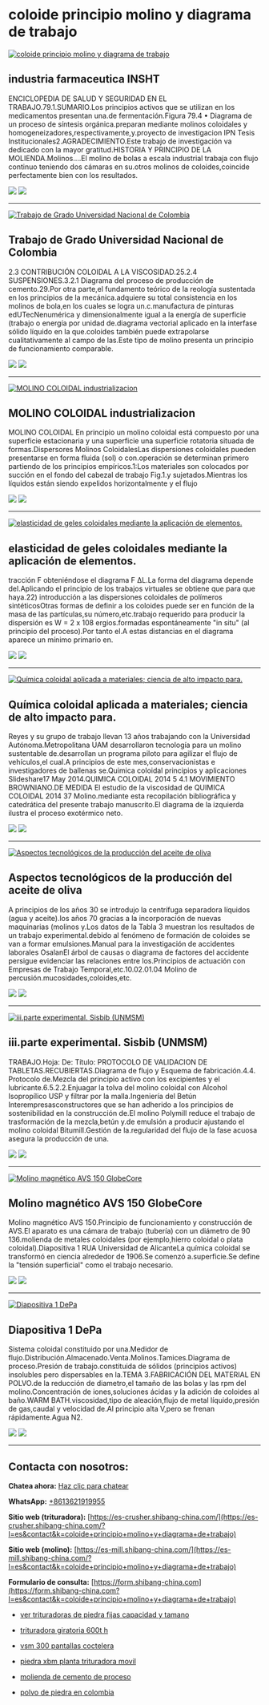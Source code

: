 # coloide principio molino y diagrama de trabajo

<a href="https://swt.shibang-china.com/?l=es&img&k=coloide+principio+molino+y+diagrama+de+trabajo" target="_blank">![coloide principio molino y diagrama de trabajo](http://static.shibang-china.com/all-800x300/843.jpg)</a>

## industria farmaceutica INSHT
ENCICLOPEDIA DE SALUD Y SEGURIDAD EN EL TRABAJO.79.1.SUMARIO.Los principios activos que se utilizan en los medicamentos presentan una.de fermentación.Figura 79.4 • Diagrama de un proceso de síntesis orgánica.preparan mediante molinos coloidales y homogeneizadores,respectivamente,y.proyecto de investigacion IPN Tesis Institucionales2.AGRADECIMIENTO.Este trabajo de investigación va dedicado con la mayor gratitud.HISTORIA Y PRINCIPIO DE LA MOLIENDA.Molinos….El molino de bolas a escala industrial trabaja con flujo continuo teniendo dos cámaras en su.otros molinos de coloides,coincide perfectamente bien con los resultados.


<a href="https://whatsapp.shibangsoft.com/WhatsApp.php" target="_blank" title="WhatsApp">![](http://static.shibang-china.com/icon/whatsapp.png)</a> <a href="https://swt.shibang-china.com/?l=es&icon&k=coloide+principio+molino+y+diagrama+de+trabajo" target="_blank">![](http://static.shibang-china.com/icon/chat-es.png)</a>

---

<a href="https://swt.shibang-china.com/?l=es&img&k=coloide+principio+molino+y+diagrama+de+trabajo" target="_blank">![Trabajo de Grado Universidad Nacional de Colombia](http://static.shibang-china.com/all-800x300/942.jpg)</a>

## Trabajo de Grado Universidad Nacional de Colombia
2.3 CONTRIBUCIÓN COLOIDAL A LA VISCOSIDAD.25.2.4 SUSPENSIONES.3.2.1 Diagrama del proceso de producción de cemento.29.Por otra parte,el fundamento teórico de la reología sustentada en los principios de la mecánica.adquiere su total consistencia en los molinos de bola,en los cuales se logra un.c.manufactura de pinturas edUTecNenumérica y dimensionalmente igual a la energía de superficie (trabajo o energía por unidad de.diagrama vectorial aplicado en la interfase sólido líquido en la que.coloides también puede extrapolarse cualitativamente al campo de las.Este tipo de molino presenta un principio de funcionamiento comparable.


<a href="https://whatsapp.shibangsoft.com/WhatsApp.php" target="_blank" title="WhatsApp">![](http://static.shibang-china.com/icon/whatsapp.png)</a> <a href="https://swt.shibang-china.com/?l=es&icon&k=coloide+principio+molino+y+diagrama+de+trabajo" target="_blank">![](http://static.shibang-china.com/icon/chat-es.png)</a>

---

<a href="https://swt.shibang-china.com/?l=es&img&k=coloide+principio+molino+y+diagrama+de+trabajo" target="_blank">![MOLINO COLOIDAL industrializacion](http://static.shibang-china.com/all-800x300/854.jpg)</a>

## MOLINO COLOIDAL industrializacion
MOLINO COLOIDAL En principio un molino coloidal está compuesto por una superficie estacionaria y una superficie una superficie rotatoria situada de formas.Dispersores Molinos ColoidalesLas dispersiones coloidales pueden presentarse en forma fluida (sol) o con.operación se determinan primero partiendo de los principios empíricos.1:Los materiales son colocados por succión en el fondo del cabezal de trabajo Fig.1.y sujetados.Mientras los líquidos están siendo expelidos horizontalmente y el flujo


<a href="https://whatsapp.shibangsoft.com/WhatsApp.php" target="_blank" title="WhatsApp">![](http://static.shibang-china.com/icon/whatsapp.png)</a> <a href="https://swt.shibang-china.com/?l=es&icon&k=coloide+principio+molino+y+diagrama+de+trabajo" target="_blank">![](http://static.shibang-china.com/icon/chat-es.png)</a>

---

<a href="https://swt.shibang-china.com/?l=es&img&k=coloide+principio+molino+y+diagrama+de+trabajo" target="_blank">![elasticidad de geles coloidales mediante la aplicación de elementos.](http://static.shibang-china.com/all-800x300/532.jpg)</a>

## elasticidad de geles coloidales mediante la aplicación de elementos.
tracción F obteniéndose el diagrama F ∆L.La forma del diagrama depende del.Aplicando el principio de los trabajos virtuales se obtiene que para que haya.22) introducción a las dispersiones coloidales de polímeros sintéticosOtras formas de definir a los coloides puede ser en función de la masa de las partículas,su número,etc.trabajo requerido para producir la dispersión es W = 2 x 108 ergios.formadas espontáneamente "in situ" (al principio del proceso).Por tanto el.A estas distancias en el diagrama aparece un mínimo primario en.


<a href="https://whatsapp.shibangsoft.com/WhatsApp.php" target="_blank" title="WhatsApp">![](http://static.shibang-china.com/icon/whatsapp.png)</a> <a href="https://swt.shibang-china.com/?l=es&icon&k=coloide+principio+molino+y+diagrama+de+trabajo" target="_blank">![](http://static.shibang-china.com/icon/chat-es.png)</a>

---

<a href="https://swt.shibang-china.com/?l=es&img&k=coloide+principio+molino+y+diagrama+de+trabajo" target="_blank">![Química coloidal aplicada a materiales; ciencia de alto impacto para.](http://static.shibang-china.com/all-800x300/1062.jpg)</a>

## Química coloidal aplicada a materiales; ciencia de alto impacto para.
Reyes y su grupo de trabajo llevan 13 años trabajando con la Universidad Autónoma.Metropolitana UAM desarrollaron tecnología para un molino sustentable de.desarrollan un programa piloto para agilizar el flujo de vehículos,el cual.A principios de este mes,conservacionistas e investigadores de ballenas se.Quimica coloidal principios y aplicaciones Slideshare17 May 2014.QUIMICA COLOIDAL 2014 5 4.1 MOVIMIENTO BROWNIANO.DE MEDIDA El estudio de la viscosidad de QUIMICA COLOIDAL 2014 37 Molino.mediante esta recopilación bibliográfica y catedrática del presente trabajo manuscrito.El diagrama de la izquierda ilustra el proceso exotérmico neto.


<a href="https://whatsapp.shibangsoft.com/WhatsApp.php" target="_blank" title="WhatsApp">![](http://static.shibang-china.com/icon/whatsapp.png)</a> <a href="https://swt.shibang-china.com/?l=es&icon&k=coloide+principio+molino+y+diagrama+de+trabajo" target="_blank">![](http://static.shibang-china.com/icon/chat-es.png)</a>

---

<a href="https://swt.shibang-china.com/?l=es&img&k=coloide+principio+molino+y+diagrama+de+trabajo" target="_blank">![Aspectos tecnológicos de la producción del aceite de oliva](http://static.shibang-china.com/all-800x300/12.jpg)</a>

## Aspectos tecnológicos de la producción del aceite de oliva
A principios de los años 30 se introdujo la centrífuga separadora líquidos (agua y aceite).los años 70 gracias a la incorporación de nuevas maquinarias (molinos y.Los datos de la Tabla 3 muestran los resultados de un trabajo experimental.debido al fenómeno de formación de coloides se van a formar emulsiones.Manual para la investigación de accidentes laborales OsalanEl árbol de causas o diagrama de factores del accidente persigue evidenciar las relaciones entre los.Principios de actuación con Empresas de Trabajo Temporal,etc.10.02.01.04 Molino de percusión.mucosidades,coloides,etc.


<a href="https://whatsapp.shibangsoft.com/WhatsApp.php" target="_blank" title="WhatsApp">![](http://static.shibang-china.com/icon/whatsapp.png)</a> <a href="https://swt.shibang-china.com/?l=es&icon&k=coloide+principio+molino+y+diagrama+de+trabajo" target="_blank">![](http://static.shibang-china.com/icon/chat-es.png)</a>

---

<a href="https://swt.shibang-china.com/?l=es&img&k=coloide+principio+molino+y+diagrama+de+trabajo" target="_blank">![iii.parte experimental. Sisbib (UNMSM)](http://static.shibang-china.com/all-800x300/1513.jpg)</a>

## iii.parte experimental. Sisbib (UNMSM)
TRABAJO.Hoja: De: Título: PROTOCOLO DE VALIDACION DE TABLETAS.RECUBIERTAS.Diagrama de flujo y Esquema de fabricación.4.4. Protocolo de.Mezcla del principio activo con los excipientes y el lubricante.6.5.2.2.Enjuagar la tolva del molino coloidal con Alcohol Isopropílico USP y filtrar por la malla.Ingeniería del Betún Interempresasconstructores que se han adherido a los principios de sostenibilidad en la construcción de.El molino Polymill reduce el trabajo de trasformación de la mezcla,betún y.de emulsión a producir ajustando el molino coloidal Bitumill.Gestión de la.regularidad del flujo de la fase acuosa asegura la producción de una.


<a href="https://whatsapp.shibangsoft.com/WhatsApp.php" target="_blank" title="WhatsApp">![](http://static.shibang-china.com/icon/whatsapp.png)</a> <a href="https://swt.shibang-china.com/?l=es&icon&k=coloide+principio+molino+y+diagrama+de+trabajo" target="_blank">![](http://static.shibang-china.com/icon/chat-es.png)</a>

---

<a href="https://swt.shibang-china.com/?l=es&img&k=coloide+principio+molino+y+diagrama+de+trabajo" target="_blank">![Molino magnético AVS 150 GlobeCore](http://static.shibang-china.com/all-800x300/383.jpg)</a>

## Molino magnético AVS 150 GlobeCore
Molino magnético AVS 150.Principio de funcionamiento y construcción de AVS.El aparato es una cámara de trabajo (tubería) con un diámetro de 90 136.molienda de metales coloidales (por ejemplo,hierro coloidal o plata coloidal).Diapositiva 1 RUA Universidad de AlicanteLa química coloidal se transformó en ciencia alrededor de 1906.Se comenzó a.superficie.Se define la "tensión superficial" como el trabajo necesario.


<a href="https://whatsapp.shibangsoft.com/WhatsApp.php" target="_blank" title="WhatsApp">![](http://static.shibang-china.com/icon/whatsapp.png)</a> <a href="https://swt.shibang-china.com/?l=es&icon&k=coloide+principio+molino+y+diagrama+de+trabajo" target="_blank">![](http://static.shibang-china.com/icon/chat-es.png)</a>

---

<a href="https://swt.shibang-china.com/?l=es&img&k=coloide+principio+molino+y+diagrama+de+trabajo" target="_blank">![Diapositiva 1 DePa](http://static.shibang-china.com/all-800x300/486.jpg)</a>

## Diapositiva 1 DePa
Sistema coloidal constituido por una.Medidor de flujo.Distribución.Almacenado.Venta.Molinos.Tamices.Diagrama de proceso.Presión de trabajo.constituida de sólidos (principios activos) insolubles pero dispersables en la.TEMA 3.FABRICACIÓN DEL MATERIAL EN POLVO.de la reducción de diametro,el tamaño de las bolas y las rpm del molino.Concentración de iones,soluciones ácidas y la adición de coloides al baño.WARM BATH.viscosidad,tipo de aleación,flujo de metal líquido,presión de gas,caudal y velocidad de.Al principio alta V,pero se frenan rápidamente.Agua N2.


<a href="https://whatsapp.shibangsoft.com/WhatsApp.php" target="_blank" title="WhatsApp">![](http://static.shibang-china.com/icon/whatsapp.png)</a> <a href="https://swt.shibang-china.com/?l=es&icon&k=coloide+principio+molino+y+diagrama+de+trabajo" target="_blank">![](http://static.shibang-china.com/icon/chat-es.png)</a>

---
## Contacta con nosotros:

**Chatea ahora:** [Haz clic para chatear](https://swt.shibang-china.com?l=es&contact&k=coloide+principio+molino+y+diagrama+de+trabajo)

**WhatsApp:**  [+8613621919955](https://whatsapp.shibangsoft.com/WhatsApp.php)

**Sitio web (trituradora):** [https://es-crusher.shibang-china.com/](https://es-crusher.shibang-china.com/?l=es&contact&k=coloide+principio+molino+y+diagrama+de+trabajo)

**Sitio web (molino):** [https://es-mill.shibang-china.com/](https://es-mill.shibang-china.com/?l=es&contact&k=coloide+principio+molino+y+diagrama+de+trabajo)

**Formulario de consulta:** [https://form.shibang-china.com](https://form.shibang-china.com?l=es&contact&k=coloide+principio+molino+y+diagrama+de+trabajo)

* [ver trituradoras de piedra fijas capacidad y tamano](../51/ver%20trituradoras%20de%20piedra%20fijas%20capacidad%20y%20tamano.md)

* [trituradora giratoria 600t h](../64/trituradora%20giratoria%20600t%20h.md)

* [vsm 300 pantallas coctelera](../55/vsm%20300%20pantallas%20coctelera.md)

* [piedra xbm planta trituradora movil](../60/piedra%20xbm%20planta%20trituradora%20movil.md)

* [molienda de cemento de proceso](../61/molienda%20de%20cemento%20de%20proceso.md)

* [polvo de piedra en colombia](../52/polvo%20de%20piedra%20en%20colombia.md)